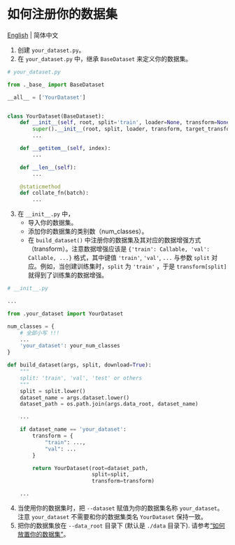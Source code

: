 # 如何注册你的数据集

[English](README.md) | 简体中文

1. 创建 `your_dataset.py`。
2. 在 `your_dataset.py` 中，继承 `BaseDataset` 来定义你的数据集。

```python
# your_dataset.py

from ._base_ import BaseDataset

__all__ = ['YourDataset']


class YourDataset(BaseDataset):
    def __init__(self, root, split='train', loader=None, transform=None, target_transform=None):
        super().__init__(root, split, loader, transform, target_transform)
        ...

    def __getitem__(self, index):
        ...

    def __len__(self):
        ...

    @staticmethod
    def collate_fn(batch):
        ...
```

3. 在 `__init__.py` 中，
    - 导入你的数据集。
    - 添加你的数据集的类别数（num_classes）。
    - 在 `build_dataset()`
      中注册你的数据集及其对应的数据增强方式（transform）。注意数据增强应该是 `{'train': Callable, 'val': Callable, ...}`
      格式，其中键值 `'train'`, `'val'`, `...` 与参数 `split` 对应。例如，当创建训练集时，`split` 为 `'train'`
      ，于是 `transform[split]` 就得到了训练集的数据增强。

```python
# __init__.py

...

from .your_dataset import YourDataset

num_classes = {
    # 全部小写 !!!
    ...
    'your_dataset': your_num_classes
}

def build_dataset(args, split, download=True):
    """
    split: 'train', 'val', 'test' or others
    """
    split = split.lower()
    dataset_name = args.dataset.lower()
    dataset_path = os.path.join(args.data_root, dataset_name)

    ...

    if dataset_name == 'your_dataset':
        transform = {
            "train": ...,
            "val": ...
        }

        return YourDataset(root=dataset_path,
                           split=split,
                           transform=transform)

    ...
```

4. 当使用你的数据集时，把 `--dataset` 赋值为你的数据集名称 `your_dataset`。注意 `your_dataset`
   不需要和你的数据集类名 `YourDataset` 保持一致。
5. 把你的数据集放在 `--data_root` 目录下 (默认是 `./data` 目录下).
   请参考[“如何放置你的数据集”](../../data/README_zh-CN.md)。 